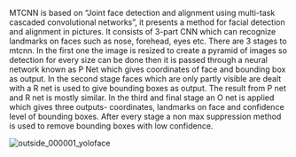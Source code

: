 MTCNN is based on “Joint face detection and 
alignment using multi-task cascaded convolutional networks”, it presents a method for facial 
detection and alignment in pictures. It consists of 3-part
CNN which can recognize landmarks on faces such as nose, 
forehead, eyes etc. There are 3 stages to mtcnn. In the first 
one the image is resized to create a pyramid of images so 
detection for every size can be done then it is passed through 
a neural network known as P Net which gives coordinates of 
face and bounding box as output. In the second stage faces 
which are only partly visible are dealt with a R net is used to 
give bounding boxes as output. The result from P net and R 
net is mostly similar. In the third and final stage an O net is 
applied which gives three outputs- coordinates, landmarks on 
face and confidence level of bounding boxes. After every 
stage a non max suppression method is used to remove 
bounding boxes with low confidence.

![outside_000001_yoloface](https://user-images.githubusercontent.com/65017645/120110101-dc8f6f00-c189-11eb-8331-1c32d4a5d442.jpg)


